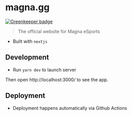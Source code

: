 # magna.gg

[![Greenkeeper badge](https://badges.greenkeeper.io/GlobexDesignsInc/magna.gg.svg)](https://greenkeeper.io/)

> The official website for Magna eSports

- Built with `nextjs`

## Development

- Run `yarn dev` to launch server

Then open http://localhost:3000/ to see the app.

## Deployment

- Deployment happens automatically via Github Actions
